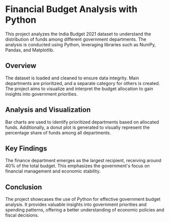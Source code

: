 # Financial Budget Analysis with Python

This project analyzes the India Budget 2021 dataset to understand the distribution of funds among different government departments. The analysis is conducted using Python, leveraging libraries such as NumPy, Pandas, and Matplotlib.

## Overview

The dataset is loaded and cleaned to ensure data integrity. Main departments are prioritized, and a separate category for others is created. The project aims to visualize and interpret the budget allocation to gain insights into government priorities.

## Analysis and Visualization

Bar charts are used to identify prioritized departments based on allocated funds. Additionally, a donut plot is generated to visually represent the percentage share of funds among all departments.

## Key Findings

The finance department emerges as the largest recipient, receiving around 40% of the total budget. This emphasizes the government's focus on financial management and economic stability.

## Conclusion

The project showcases the use of Python for effective government budget analysis. It provides valuable insights into government priorities and spending patterns, offering a better understanding of economic policies and fiscal decisions.
